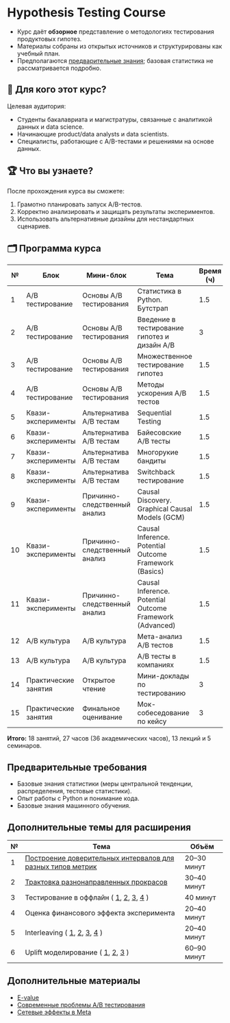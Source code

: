 # Hypothesis Testing Course

- Курс даёт **обзорное** представление о методологиях тестирования продуктовых гипотез.
- Материалы собраны из открытых источников и структурированы как учебный план.
- Предполагаются [предварительные знания](#предварительные-требования); базовая статистика не рассматривается подробно.

## 🎯 Для кого этот курс?
Целевая аудитория:
- Студенты бакалавриата и магистратуры, связанные с аналитикой данных и data science.
- Начинающие product/data analysts и data scientists.
- Специалисты, работающие с A/B-тестами и решениями на основе данных.

## 🏆 Что вы узнаете?
После прохождения курса вы сможете:
1. Грамотно планировать запуск A/B-тестов.
2. Корректно анализировать и защищать результаты экспериментов.
3. Использовать альтернативные дизайны для нестандартных сценариев.

## 🗂️ Программа курса
| № | Блок | Мини-блок | Тема | Время (ч) | Формат |
|---|---|---|---|---|---|
| 1 | A/B тестирование | Основы A/B тестирования | Статистика в Python. Бутстрап | 1.5 | Лекция |
| 2 | A/B тестирование | Основы A/B тестирования | Введение в тестирование гипотез и дизайн A/B | 3 | Лекция + семинар |
| 3 | A/B тестирование | Основы A/B тестирования | Множественное тестирование гипотез | 1.5 | Лекция |
| 4 | A/B тестирование | Основы A/B тестирования | Методы ускорения A/B тестов | 1.5 | Лекция |
| 5 | Квази-эксперименты | Альтернатива A/B тестам | Sequential Testing | 1.5 | Лекция |
| 6 | Квази-эксперименты | Альтернатива A/B тестам | Байесовские A/B тесты | 1.5 | Лекция |
| 7 | Квази-эксперименты | Альтернатива A/B тестам | Многорукие бандиты | 1.5 | Лекция |
| 8 | Квази-эксперименты | Альтернатива A/B тестам | Switchback тестирование | 1.5 | Лекция |
| 9 | Квази-эксперименты | Причинно-следственный анализ | Causal Discovery. Graphical Causal Models (GCM) | 1.5 | Лекция |
|10 | Квази-эксперименты | Причинно-следственный анализ | Causal Inference. Potential Outcome Framework (Basics) | 1.5 | Лекция |
|11 | Квази-эксперименты | Причинно-следственный анализ | Causal Inference. Potential Outcome Framework (Advanced) | 1.5 | Лекция |
|12 | A/B культура | A/B культура | Мета-анализ A/B тестов | 1.5 | Лекция |
|13 | A/B культура | A/B культура | A/B тесты в компаниях | 1.5 | Лекция |
|14 | Практические занятия | Открытое чтение | Мини-доклады по тестированию | 3 | Воркшоп |
|15 | Практические занятия | Финальное оценивание | Мок-собеседование по кейсу | 3 | Зачёт / экзамен |

**Итого:** 18 занятий, 27 часов (36 академических часов), 13 лекций и 5 семинаров.

## Предварительные требования
- Базовые знания статистики (меры центральной тенденции, распределения, тестовые статистики).
- Опыт работы с Python и понимание кода.
- Базовые знания машинного обучения.

## Дополнительные темы для расширения
| № | Тема | Объём |
|---|---|---|
| 1 | [Построение доверительных интервалов для разных типов метрик](https://lms.matemarketing.ru/content/talk/616) | 20–30 минут |
| 2 | [Трактовка разнонаправленных прокрасов](https://arxiv.org/pdf/2402.11609) | 30–40 минут |
| 3 | Тестирование в оффлайн ( [1](https://habr.com/ru/companies/ru_mts/articles/648063/), [2](https://www.youtube.com/watch?v=OZ1Ywpm4kIY), [3](https://www.youtube.com/watch?v=jC20dtKoUGU&t=1811s), [4](https://www.amazon.science/blog/a-first-of-its-kind-experiment-to-measure-the-impact-of-out-of-home-advertising) ) | 40 минут |
| 4 | Оценка финансового эффекта эксперимента | 20–40 минут |
| 5 | Interleaving ( [1](https://lms.matemarketing.ru/content/talk/617), [2](https://airbnb.tech/data/beyond-a-b-test-speeding-up-airbnb-search-ranking-experimentation-through-interleaving/), [3](https://sease.io/2020/05/online-testing-for-learning-to-rank-interleaving.html), [4](https://eprints.gla.ac.uk/108076/1/108076.pdf) ) | 20–40 минут |
| 6 | Uplift моделирование ( [1](https://habr.com/ru/companies/ru_mts/articles/485980/), [2](https://habr.com/ru/companies/glowbyte/articles/686398/), [3](https://causalml.readthedocs.io/en/latest/methodology.html#tree-based-algorithms) ) | 60–90 минут |

## Дополнительные материалы
- [E-value](https://arxiv.org/pdf/2410.23614)
- [Современные проблемы A/B тестирования](https://arxiv.org/pdf/2212.11366)
- [Сетевые эффекты в Meta](https://medium.com/@AnalyticsAtMeta/how-meta-tests-products-with-strong-network-effects-96003a056c2c)
